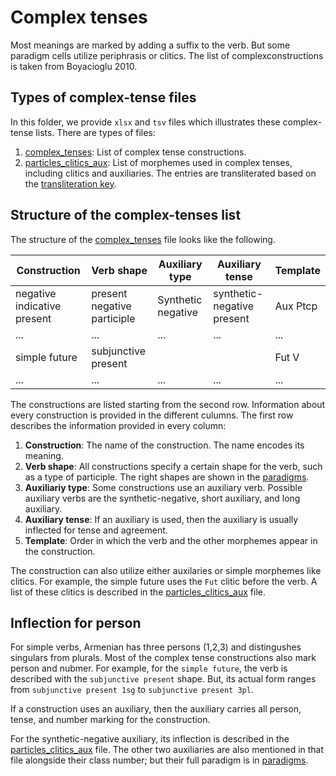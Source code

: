 # Complex tenses

Most meanings are marked by adding a suffix to the verb. But some paradigm cells utilize periphrasis or clitics. The list of complexconstructions is taken from Boyacioglu 2010.

## Types of complex-tense files

In this folder, we provide `xlsx` and `tsv` files which illustrates these complex-tense lists. There are types of files:
1) [complex_tenses](complex_tenses_tsv/complex_tense.tsv): List of complex tense constructions.
2) [particles_clitics_aux](complex_tenses_tsv/particles_clitics_aux.tsv): List of morphemes used in complex tenses, including clitics and auxiliaries. The entries are transliterated  based on the [transliteration key](../transliteration.md).

## Structure of the complex-tenses list

The structure of the [complex_tenses](complex_tenses_tsv/complex_tenses.tsv) file looks like the following. 

|Construction|	Verb shape|	Auxiliary type	|Auxiliary tense|	Template|
|-|-|-|-|-|
|negative indicative present|	present negative participle|	Synthetic negative 	|synthetic-negative present|	Aux Ptcp
|...|...|...|...|...|
simple future|	subjunctive present	|	||	Fut V|
|...|...|...|...|...|

The constructions are listed starting from the second row. Information about every construction is provided in the different culumns. The first row describes the information provided in every column:

1) **Construction**: The name of the construction. The name encodes its meaning.
1) **Verb shape**: All constructions specify a certain shape for the verb, such as a type of participle. The right shapes are shown in the [paradigms](../paradigms/).
1) **Auxiliariy type**: Some constructions use an auxiliary verb. Possible auxiliary verbs are the synthetic-negative, short auxiliary, and long auxiliary.
1) **Auxiliary tense**: If an auxiliary is used, then the auxiliary is usually inflected for tense and agreement. 
1) **Template**: Order in which the verb and the other morphemes appear in the construction.

The construction can also utilize either auxilaries or simple morphemes like clitics. For example, the simple future uses the `Fut` clitic before the verb. A list of these clitics is described in the [particles_clitics_aux](particles_clitics_aux.tsv) file.

## Inflection for person
For simple verbs, Armenian has three persons (1,2,3) and distingushes singulars from plurals. Most of the complex tense constructions also mark person and nubmer. For example, for the `simple future`, the verb is described with the `subjunctive present` shape. But, its actual form ranges from `subjunctive present 1sg` to `subjunctive present 3pl`. 

If a construction uses an auxiliary, then the auxiliary carries all person, tense, and number marking for the construction. 

For the synthetic-negative auxiliary, its inflection is described in the [particles_clitics_aux](particles_clitics_aux.tsv) file. The other two auxiliaries are also mentioned in that file alongside their class number; but their full paradigm is in [paradigms](../paradigms/).



